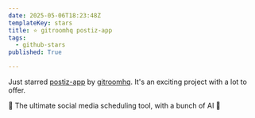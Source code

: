 ```yaml
---
date: 2025-05-06T18:23:48Z
templateKey: stars
title: ⭐ gitroomhq postiz-app
tags:
  - github-stars
published: True

---
```


Just starred [postiz-app](https://github.com/gitroomhq/postiz-app) by [gitroomhq](https://github.com/gitroomhq). It's an exciting project with a lot to offer.

📨 The ultimate social media scheduling tool, with a bunch of AI  🤖
